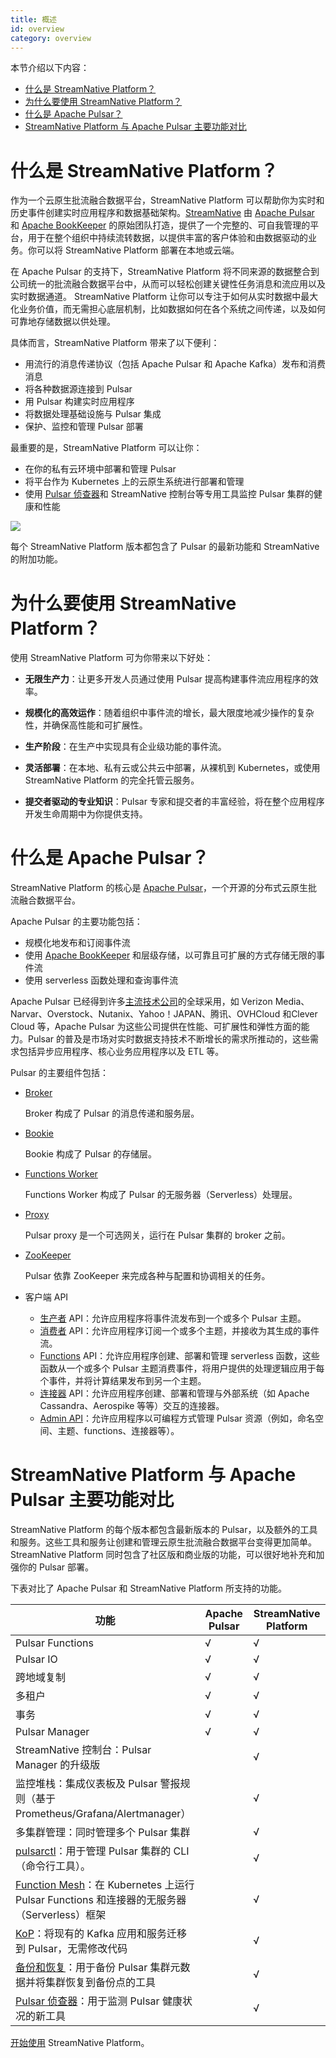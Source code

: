 ```yaml
---
title: 概述
id: overview
category: overview
---
```


本节介绍以下内容：
- [什么是 StreamNative Platform？](#什么是-streamnative-platform)
- [为什么要使用 StreamNative Platform？](#为什么要使用-streamnative-platform)
- [什么是 Apache Pulsar？](#什么是-apache-pulsar)
- [StreamNative Platform 与 Apache Pulsar 主要功能对比](#streamnative-platform-与-apache-pulsar-主要功能对比)

# 什么是 StreamNative Platform？

作为一个云原生批流融合数据平台，StreamNative Platform 可以帮助你为实时和历史事件创建实时应用程序和数据基础架构。[StreamNative](https://streamnative.io/) 由 [Apache Pulsar](https://pulsar.apache.org/en/) 和 [Apache BookKeeper](https://bookkeeper.apache.org/) 的原始团队打造，提供了一个完整的、可自我管理的平台，用于在整个组织中持续流转数据，以提供丰富的客户体验和由数据驱动的业务。你可以将 StreamNative Platform 部署在本地或云端。

在 Apache Pulsar 的支持下，StreamNative Platform 将不同来源的数据整合到公司统一的批流融合数据平台中，从而可以轻松创建关键性任务消息和流应用以及实时数据通道。 StreamNative Platform 让你可以专注于如何从实时数据中最大化业务价值，而无需担心底层机制，比如数据如何在各个系统之间传递，以及如何可靠地存储数据以供处理。

具体而言，StreamNative Platform 带来了以下便利：

- 用流行的消息传递协议（包括 Apache Pulsar 和 Apache Kafka）发布和消费消息
- 将各种数据源连接到 Pulsar
- 用 Pulsar 构建实时应用程序
- 将数据处理基础设施与 Pulsar 集成
- 保护、监控和管理 Pulsar 部署

最重要的是，StreamNative Platform 可以让你：

- 在你的私有云环境中部署和管理 Pulsar
- 将平台作为 Kubernetes 上的云原生系统进行部署和管理
- 使用 [Pulsar 侦查器](/operator-guides/configure/backup-restore/detector.md)和 StreamNative 控制台等专用工具监控 Pulsar 集群的健康和性能

![](../../image/sn-platform-architecture.png)

每个 StreamNative Platform 版本都包含了 Pulsar 的最新功能和 StreamNative 的附加功能。

# 为什么要使用 StreamNative Platform？
使用 StreamNative Platform 可为你带来以下好处：

- **无限生产力**：让更多开发人员通过使用 Pulsar 提高构建事件流应用程序的效率。

- **规模化的高效运作**：随着组织中事件流的增长，最大限度地减少操作的复杂性，并确保高性能和可扩展性。

- **生产阶段**：在生产中实现具有企业级功能的事件流。

- **灵活部署**：在本地、私有云或公共云中部署，从裸机到 Kubernetes，或使用 StreamNative Platform 的完全托管云服务。

- **提交者驱动的专业知识**：Pulsar 专家和提交者的丰富经验，将在整个应用程序开发生命周期中为你提供支持。

# 什么是 Apache Pulsar？

StreamNative Platform 的核心是 [Apache Pulsar](https://pulsar.apache.org)，一个开源的分布式云原生批流融合数据平台。

Apache Pulsar 的主要功能包括：

- 规模化地发布和订阅事件流
- 使用 [Apache BookKeeper](https://bookkeeper.apache.org) 和层级存储，以可靠且可扩展的方式存储无限的事件流
- 使用 serverless 函数处理和查询事件流

Apache Pulsar 已经得到许多[主流技术公司](https://pulsar.apache.org/en/powered-by/)的全球采用，如 Verizon Media、Narvar、Overstock、Nutanix、Yahoo！JAPAN、腾讯、OVHCloud 和Clever Cloud 等，Apache Pulsar 为这些公司提供在性能、可扩展性和弹性方面的能力。Pulsar 的普及是市场对实时数据支持技术不断增长的需求所推动的，这些需求包括异步应用程序、核心业务应用程序以及 ETL 等。

Pulsar 的主要组件包括：

- [Broker](https://pulsar.apache.org/docs/en/concepts-architecture-overview/#brokers)

    Broker 构成了 Pulsar 的消息传递和服务层。

- [Bookie](https://bookkeeper.apache.org)

    Bookie 构成了 Pulsar 的存储层。

- [Functions Worker](https://pulsar.apache.org/docs/en/functions-overview/)

    Functions Worker 构成了 Pulsar 的无服务器（Serverless）处理层。

- [Proxy](https://pulsar.apache.org/docs/en/next/administration-proxy/)

    Pulsar proxy 是一个可选网关，运行在 Pulsar 集群的 broker 之前。

- [ZooKeeper](https://zookeeper.apache.org/)

    Pulsar 依靠 ZooKeeper 来完成各种与配置和协调相关的任务。

- 客户端 API
    - [生产者](https://pulsar.apache.org/docs/en/concepts-messaging/#producers) API：允许应用程序将事件流发布到一个或多个 Pulsar 主题。
    - [消费者](https://pulsar.apache.org/docs/en/concepts-messaging/#consumers) API：允许应用程序订阅一个或多个主题，并接收为其生成的事件流。
    - [Functions](https://pulsar.apache.org/docs/en/next/functions-overview/) API：允许应用程序创建、部署和管理 serverless 函数，这些函数从一个或多个 Pulsar 主题消费事件，将用户提供的处理逻辑应用于每个事件，并将计算结果发布到另一个主题。
    - [连接器](https://pulsar.apache.org/docs/en/next/io-overview/) API：允许应用程序创建、部署和管理与外部系统（如 Apache Cassandra、Aerospike 等等）交互的连接器。
    - [Admin API](https://pulsar.apache.org/docs/en/admin-api-overview/)：允许应用程序以可编程方式管理 Pulsar 资源（例如，命名空间、主题、functions、连接器等）。

# StreamNative Platform 与 Apache Pulsar 主要功能对比

StreamNative Platform 的每个版本都包含最新版本的 Pulsar，以及额外的工具和服务。这些工具和服务让创建和管理云原生批流融合数据平台变得更加简单。StreamNative Platform 同时包含了社区版和商业版的功能，可以很好地补充和加强你的 Pulsar 部署。

下表对比了 Apache Pulsar 和 StreamNative Platform 所支持的功能。

| 功能 | Apache Pulsar | StreamNative Platform |
|----------|---------------|-----------------------|
|Pulsar Functions| √    | √                  |
|Pulsar IO       | √    | √                  |
|跨地域复制       | √    | √                  |
|多租户          | √    | √                  |
|事务            | √    | √                  |
|Pulsar Manager  | √    | √                  |
|StreamNative 控制台：Pulsar Manager 的升级版|    | √   |
|监控堆栈：集成仪表板及 Pulsar 警报规则（基于 Prometheus/Grafana/Alertmanager）|    | √   |
|多集群管理：同时管理多个 Pulsar 集群| | √                  |
|[pulsarctl](https://docs.streamnative.io/pulsarctl/v2.7.0.7/)：用于管理 Pulsar 集群的 CLI（命令行工具）。       |         | √                  |
|[Function Mesh](/concepts/functionmesh-concepts.md)：在 Kubernetes 上运行 Pulsar Functions 和连接器的无服务器（Serverless）框架  |         | √                  |
|[KoP](/concepts/kop-concepts.md)：将现有的 Kafka 应用和服务迁移到 Pulsar，无需修改代码 |   | √ |
|[备份和恢复](/operator-guides/configure/backup-restore-metadata-tool.md)：用于备份 Pulsar 集群元数据并将集群恢复到备份点的工具|         | √        |
|[Pulsar 侦查器](/operator-guides/configure/detector.md)：用于监测 Pulsar 健康状况的新工具 | | √ |

[开始使用](/quickstart.md) StreamNative Platform。